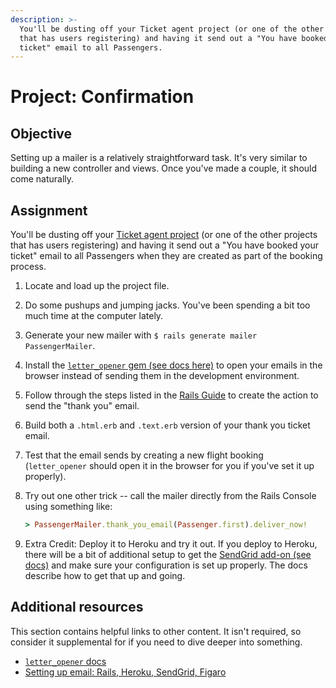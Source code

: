 ```yaml
---
description: >-
  You'll be dusting off your Ticket agent project (or one of the other projects
  that has users registering) and having it send out a "You have booked your
  ticket" email to all Passengers.
---
```


# Project: Confirmation

## Objective

Setting up a mailer is a relatively straightforward task. It's very similar to building a new controller and views. Once you've made a couple, it should come naturally.

## Assignment

You'll be dusting off your [Ticket agent project](https://www.learnhowtocodebook.com/deep-dives/ruby-on-rails/advanced-forms-and-active-record/project-ticket-agent) \(or one of the other projects that has users registering\) and having it send out a "You have booked your ticket" email to all Passengers when they are created as part of the booking process.

1. Locate and load up the project file.
2. Do some pushups and jumping jacks.  You've been spending a bit too much time at the computer lately.
3. Generate your new mailer with `$ rails generate mailer PassengerMailer`.
4. Install the [`letter_opener` gem \(see docs here\)](https://github.com/ryanb/letter_opener) to open your emails in the browser instead of sending them in the development environment.
5. Follow through the steps listed in the [Rails Guide](http://guides.rubyonrails.org/action_mailer_basics.html) to create the action to send the "thank you" email.
6. Build both a `.html.erb` and `.text.erb` version of your thank you ticket email.
7. Test that the email sends by creating a new flight booking \(`letter_opener` should open it in the browser for you if you've set it up properly\).
8. Try out one other trick -- call the mailer directly from the Rails Console using something like:

   ```ruby
   > PassengerMailer.thank_you_email(Passenger.first).deliver_now!
   ```

9. Extra Credit: Deploy it to Heroku and try it out.  If you deploy to Heroku, there will be a bit of additional setup to get the [SendGrid add-on \(see docs\)](https://devcenter.heroku.com/articles/sendgrid) and make sure your configuration is set up properly.  The docs describe how to get that up and going.

## Additional resources

This section contains helpful links to other content. It isn't required, so consider it supplemental for if you need to dive deeper into something.

* [`letter_opener` docs](https://github.com/ryanb/letter_opener)
* [Setting up email: Rails, Heroku, SendGrid, Figaro](http://howilearnedrails.wordpress.com/2014/02/25/setting-up-email-in-a-rails-4-app-with-action-mailer-in-development-and-sendgrid-in-production-using-heroku/comment-page-1/#comment-79)

